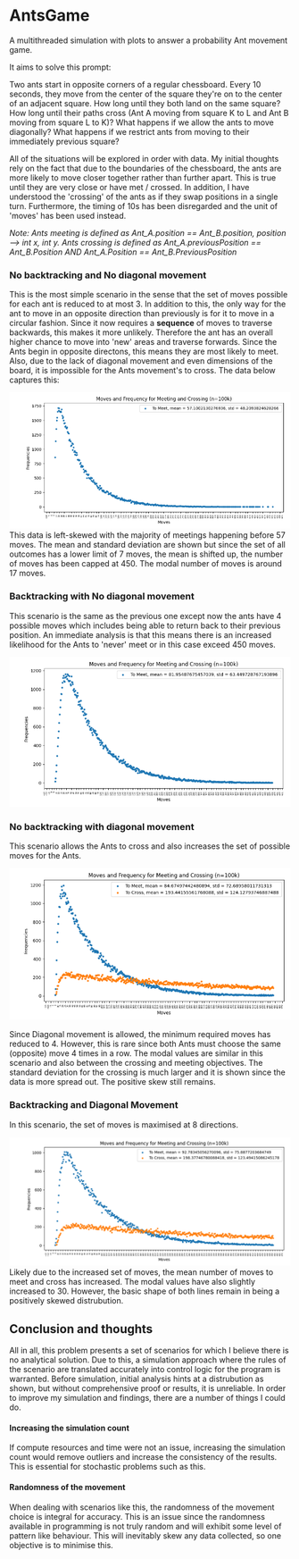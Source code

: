 # AntsGame
A multithreaded simulation with plots to answer a probability Ant movement game. 

It aims to solve this prompt: 

Two ants start in opposite corners of a regular chessboard. Every 10 seconds, they move from the center of the square they're on to the center of an adjacent square. How long until they both land on the same square? How long until their paths cross (Ant A moving from square K to L and Ant B moving from square L to K)? What happens if we allow the ants to move diagonally? What happens if we restrict ants from moving to their immediately previous square?

All of the situations will be explored in order with data. My initial thoughts rely on the fact that due to the boundaries of the chessboard, the ants are more likely to move closer together rather than further apart. This is true until they are very close or have met / crossed. In addition, I have understood the 'crossing' of the ants as if they swap positions in a single turn. Furthermore, the timing of 10s has been disregarded and the unit of 'moves' has been used instead.

<i>Note: Ants meeting is defined as Ant_A.position == Ant_B.position, position --> int x, int y. Ants crossing is defined as Ant_A.previousPosition == Ant_B.Position AND Ant_A.Position == Ant_B.PreviousPosition</i>

<h3> No backtracking and No diagonal movement </h3>
<p>
This is the most simple scenario in the sense that the set of moves possible for each ant is reduced to at most 3. In addition to this, the only way for the ant to move in an opposite direction than previously is for it to move in a circular fashion. Since it now requires a <b>sequence</b> of moves to traverse backwards, this makes it more unlikely. Therefore the ant has an overall higher chance to move into 'new' areas and traverse forwards. Since the Ants begin in opposite directons, this means they are most likely to meet.
Also, due to the lack of diagonal movement and even dimensions of the board, it is impossible for the Ants movement's to cross.
The data below captures this:
</p>

![NoB_NoD](data/newData/NoB_NoD.png)
This data is left-skewed with the majority of meetings happening before 57 moves. The mean and standard deviation are shown but since the set of all outcomes has a lower limit of 7 moves, the mean is shifted up, the number of moves has been capped at 450. The modal number of moves is around 17 moves.

<h3> Backtracking with No diagonal movement </h3>
<p>This scenario is the same as the previous one except now the ants have 4 possible moves which includes being able to return back to their previous position. An immediate analysis is that this means there is an increased likelihood for the Ants to 'never' meet or in this case exceed 450 moves.</p>

![B_NoD](data/newData/B_NoD.png)

<h3> No backtracking with diagonal movement </h3>
<p>This scenario allows the Ants to cross and also increases the set of possible moves for the Ants. </p>

![NoB_D](data/newData/NoB_D.png)
<p>Since Diagonal movement is allowed, the minimum required moves has reduced to 4. However, this is rare since both Ants must choose the same (opposite) move 4 times in a row.
The modal values are similar in this scenario and also between the crossing and meeting objectives. The standard deviation for the crossing is much larger and it is shown since the data is more spread out. The positive skew still remains. </p>

<h3> Backtracking and Diagonal Movement </h3>
In this scenario, the set of moves is maximised at 8 directions.

![B_D](data/newData/B_D.png)
Likely due to the increased set of moves, the mean number of moves to meet and cross has increased. The modal values have also slightly increased to 30. However, the basic shape of both lines remain in being a positively skewed distrubution. 

<h2>Conclusion and thoughts</h2>
All in all, this problem presents a set of scenarios for which I believe there is no analytical solution. Due to this, a simulation approach where the rules of the scenario are translated accurately into control logic for the program is warranted. Before simulation, initial analysis hints at a distrubution as shown, but without comprehensive proof or results, it is unreliable. In order to improve my simulation and findings, there are a number of things I could do.
<h4> Increasing the simulation count</h4> 
<p> If compute resources and time were not an issue, increasing the simulation count would remove outliers and increase the consistency of the results. This is essential for stochastic problems such as this.</p> </li>
<h4> Randomness of the movement </h4>
<p> When dealing with scenarios like this, the randomness of the movement choice is integral for accuracy. This is an issue since the randomness available in programming is not truly random and will exhibit some level of pattern like behaviour. This will inevitably skew any data collected, so one objective is to minimise this. </p>





















